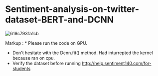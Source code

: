 # Sentiment-analysis-on-twitter-dataset-BERT-and-DCNN

![618c7931a1cb](https://user-images.githubusercontent.com/36860450/142770347-1afdd029-7950-41e2-88f3-beb0b7258550.png)

Markup : * Please run the code on GPU.
* Don't hesitate with the Dcnn.fit() method. Had inturrepted the kernel because ran on cpu.
* Verify the dataset before running http://help.sentiment140.com/for-students
